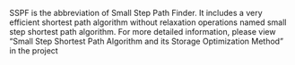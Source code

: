 SSPF is the abbreviation of Small Step Path Finder. 
It includes a very efficient shortest path algorithm without relaxation operations named small step shortest path algorithm.
For more detailed information, please view “Small Step Shortest Path Algorithm and its Storage Optimization Method” in the project
